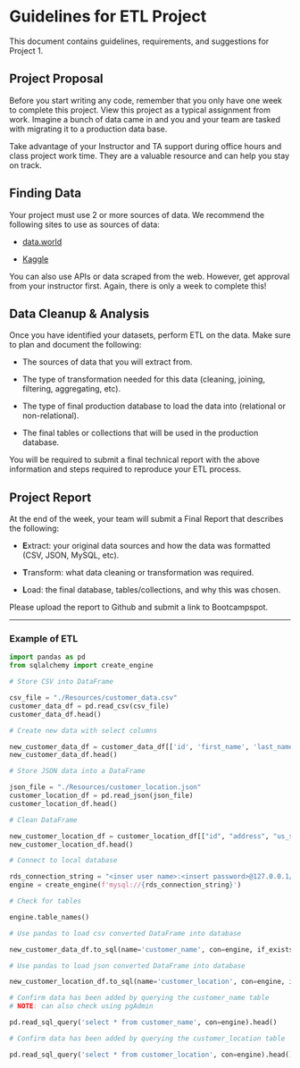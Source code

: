 
# Guidelines for ETL Project

This document contains guidelines, requirements, and suggestions for Project 1.

## Project Proposal

Before you start writing any code, remember that you only have one week to complete this project. View this project as a typical assignment from work. Imagine a bunch of data came in and you and your team are tasked with migrating it to a production data base.

Take advantage of your Instructor and TA support during office hours and class project work time. They are a valuable resource and can help you stay on track.

## Finding Data

Your project must use 2 or more sources of data. We recommend the following sites to use as sources of data:

* [data.world](https://data.world/)

* [Kaggle](https://www.kaggle.com/)

You can also use APIs or data scraped from the web. However, get approval from your instructor first. Again, there is only a week to complete this!

## Data Cleanup & Analysis

Once you have identified your datasets, perform ETL on the data. Make sure to plan and document the following:

* The sources of data that you will extract from.

* The type of transformation needed for this data (cleaning, joining, filtering, aggregating, etc).

* The type of final production database to load the data into (relational or non-relational).

* The final tables or collections that will be used in the production database.

You will be required to submit a final technical report with the above information and steps required to reproduce your ETL process.

## Project Report

At the end of the week, your team will submit a Final Report that describes the following:

* **E**xtract: your original data sources and how the data was formatted (CSV, JSON, MySQL, etc).

* **T**ransform: what data cleaning or transformation was required.

* **L**oad: the final database, tables/collections, and why this was chosen.

Please upload the report to Github and submit a link to Bootcampspot.

- - -

### Example of  ETL  


```python
import pandas as pd
from sqlalchemy import create_engine
```


```python
# Store CSV into DataFrame
```


```python
csv_file = "./Resources/customer_data.csv"
customer_data_df = pd.read_csv(csv_file)
customer_data_df.head()
```


```python
# Create new data with select columns
```


```python
new_customer_data_df = customer_data_df[['id', 'first_name', 'last_name']].copy()
new_customer_data_df.head()
```


```python
# Store JSON data into a DataFrame
```


```python
json_file = "./Resources/customer_location.json"
customer_location_df = pd.read_json(json_file)
customer_location_df.head()
```


```python
# Clean DataFrame
```


```python
new_customer_location_df = customer_location_df[["id", "address", "us_state"]].copy()
new_customer_location_df.head()
```


```python
# Connect to local database
```


```python
rds_connection_string = "<inser user name>:<insert password>@127.0.0.1/customer_db"
engine = create_engine(f'mysql://{rds_connection_string}')
```


```python
# Check for tables
```


```python
engine.table_names()
```


```python
# Use pandas to load csv converted DataFrame into database
```


```python
new_customer_data_df.to_sql(name='customer_name', con=engine, if_exists='append', index=False)
```


```python
# Use pandas to load json converted DataFrame into database
```


```python
new_customer_location_df.to_sql(name='customer_location', con=engine, if_exists='append', index=False)
```


```python
# Confirm data has been added by querying the customer_name table
# NOTE: can also check using pgAdmin
```


```python
pd.read_sql_query('select * from customer_name', con=engine).head()
```


```python
# Confirm data has been added by querying the customer_location table
```


```python
pd.read_sql_query('select * from customer_location', con=engine).head()
```




```python

```


```python

```


```python

```


```python

```
